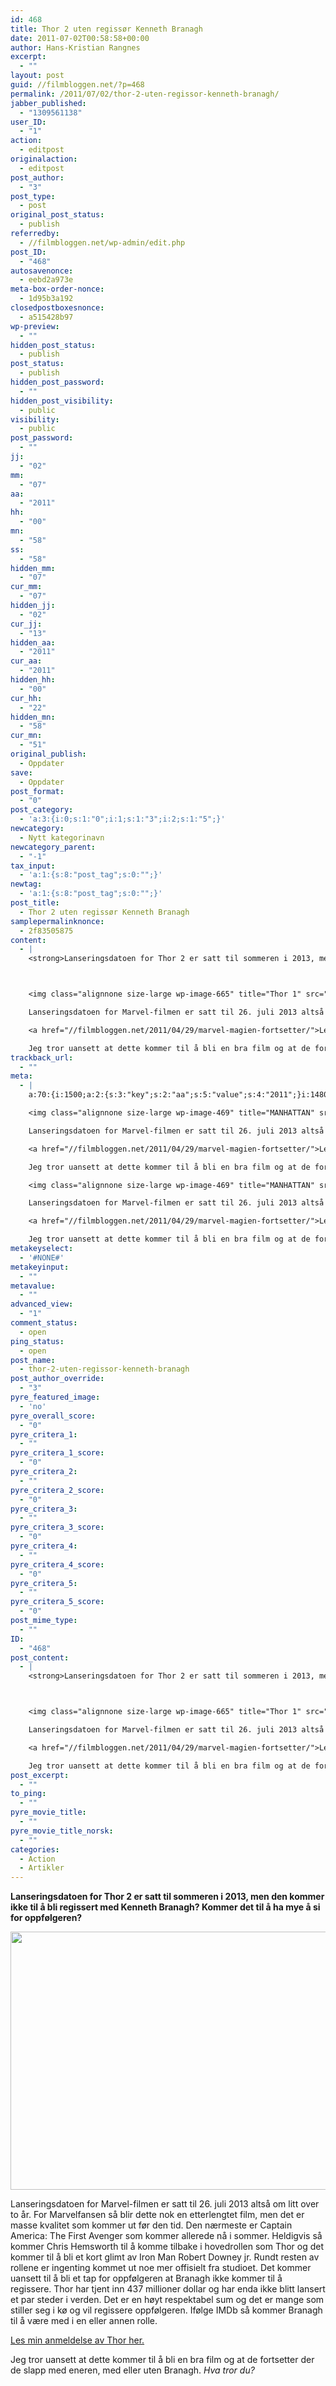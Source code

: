 ```yaml
---
id: 468
title: Thor 2 uten regissør Kenneth Branagh
date: 2011-07-02T00:58:58+00:00
author: Hans-Kristian Rangnes
excerpt:
  - ""
layout: post
guid: //filmbloggen.net/?p=468
permalink: /2011/07/02/thor-2-uten-regissor-kenneth-branagh/
jabber_published:
  - "1309561138"
user_ID:
  - "1"
action:
  - editpost
originalaction:
  - editpost
post_author:
  - "3"
post_type:
  - post
original_post_status:
  - publish
referredby:
  - //filmbloggen.net/wp-admin/edit.php
post_ID:
  - "468"
autosavenonce:
  - eebd2a973e
meta-box-order-nonce:
  - 1d95b3a192
closedpostboxesnonce:
  - a515428b97
wp-preview:
  - ""
hidden_post_status:
  - publish
post_status:
  - publish
hidden_post_password:
  - ""
hidden_post_visibility:
  - public
visibility:
  - public
post_password:
  - ""
jj:
  - "02"
mm:
  - "07"
aa:
  - "2011"
hh:
  - "00"
mn:
  - "58"
ss:
  - "58"
hidden_mm:
  - "07"
cur_mm:
  - "07"
hidden_jj:
  - "02"
cur_jj:
  - "13"
hidden_aa:
  - "2011"
cur_aa:
  - "2011"
hidden_hh:
  - "00"
cur_hh:
  - "22"
hidden_mn:
  - "58"
cur_mn:
  - "51"
original_publish:
  - Oppdater
save:
  - Oppdater
post_format:
  - "0"
post_category:
  - 'a:3:{i:0;s:1:"0";i:1;s:1:"3";i:2;s:1:"5";}'
newcategory:
  - Nytt kategorinavn
newcategory_parent:
  - "-1"
tax_input:
  - 'a:1:{s:8:"post_tag";s:0:"";}'
newtag:
  - 'a:1:{s:8:"post_tag";s:0:"";}'
post_title:
  - Thor 2 uten regissør Kenneth Branagh
samplepermalinknonce:
  - 2f83505875
content:
  - |
    <strong>Lanseringsdatoen for Thor 2 er satt til sommeren i 2013, men den kommer ikke til å bli regissert med Kenneth Branagh? Kommer det til å ha mye å si for oppfølgeren?</strong>



    <img class="alignnone size-large wp-image-665" title="Thor 1" src="/wp-content/uploads//2011/07/thor1-620x413.jpg" alt="" width="620" height="413" />

    Lanseringsdatoen for Marvel-filmen er satt til 26. juli 2013 altså om litt over to år. For Marvelfansen så blir dette nok en etterlengtet film, men det er masse kvalitet som kommer ut før den tid. Den nærmeste er Captain America: The First Avenger som kommer allerede nå i sommer. Heldigvis så kommer Chris Hemsworth til å komme tilbake i hovedrollen som Thor og det kommer til å bli et kort glimt av Iron Man Robert Downey jr. Rundt resten av rollene er ingenting kommet ut noe mer offisielt fra studioet. Det kommer uansett til å bli et tap for oppfølgeren at Branagh ikke kommer til å regissere. Thor har tjent inn 437 millioner dollar og har enda ikke blitt lansert et par steder i verden. Det er en høyt respektabel sum og det er mange som stiller seg i kø og vil regissere oppfølgeren. Ifølge IMDb så kommer Branagh til å være med i en eller annen rolle.

    <a href="//filmbloggen.net/2011/04/29/marvel-magien-fortsetter/">Les min anmeldelse av Thor her.</a>

    Jeg tror uansett at dette kommer til å bli en bra film og at de fortsetter der de slapp med eneren, med eller uten Branagh. <em>Hva tror du?</em>
trackback_url:
  - ""
meta:
  - |
    a:70:{i:1500;a:2:{s:3:"key";s:2:"aa";s:5:"value";s:4:"2011";}i:1480;a:2:{s:3:"key";s:6:"action";s:5:"value";s:8:"editpost";}i:1534;a:2:{s:3:"key";s:13:"advanced_view";s:5:"value";s:1:"1";}i:1488;a:2:{s:3:"key";s:13:"autosavenonce";s:5:"value";s:10:"eebd2a973e";}i:1490;a:2:{s:3:"key";s:20:"closedpostboxesnonce";s:5:"value";s:10:"a515428b97";}i:1535;a:2:{s:3:"key";s:14:"comment_status";s:5:"value";s:4:"open";}i:1525;a:2:{s:3:"key";s:7:"content";s:5:"value";s:1632:"<strong>Lanseringsdatoen for Thor 2 er satt til sommeren i 2013, men den kommer ikke til å bli regissert med Kenneth Branagh? Kommer det til å ha mye å si for oppfølgeren?</strong>

    <img class="alignnone size-large wp-image-469" title="MANHATTAN" src="//filmbloggen.webalive.no/files/2011/07/thor-1024x682.jpg" alt="" width="600" height="399" />

    Lanseringsdatoen for Marvel-filmen er satt til 26. juli 2013 altså om litt over to år. For Marvelfansen så blir dette nok en etterlengtet film, men det er masse kvalitet som kommer ut før den tid. Den nærmeste er Captain America: The First Avenger som kommer allerede nå i sommer. Heldigvis så kommer Chris Hemsworth til å komme tilbake i hovedrollen som Thor og det kommer til å bli et kort glimt av Iron Man Robert Downey jr. Rundt resten av rollene er ingenting kommet ut noe mer offisielt fra studioet. Det kommer uansett til å bli et tap for oppfølgeren at Branagh ikke kommer til å regissere. Thor har tjent inn 437 millioner dollar og har enda ikke blitt lansert et par steder i verden. Det er en høyt respektabel sum og det er mange som stiller seg i kø og vil regissere oppfølgeren. Ifølge IMDb så kommer Branagh til å være med i en eller annen rolle.

    <a href="//filmbloggen.net/2011/04/29/marvel-magien-fortsetter/">Les min anmeldelse av Thor her.</a>

    Jeg tror uansett at dette kommer til å bli en bra film og at de fortsetter der de slapp med eneren, med eller uten Branagh. <em>Hva tror du?</em>";}i:1509;a:2:{s:3:"key";s:6:"cur_aa";s:5:"value";s:4:"2011";}i:1511;a:2:{s:3:"key";s:6:"cur_hh";s:5:"value";s:2:"17";}i:1507;a:2:{s:3:"key";s:6:"cur_jj";s:5:"value";s:2:"13";}i:1505;a:2:{s:3:"key";s:6:"cur_mm";s:5:"value";s:2:"07";}i:1513;a:2:{s:3:"key";s:6:"cur_mn";s:5:"value";s:2:"01";}i:1526;a:2:{s:3:"key";s:7:"excerpt";s:5:"value";s:0:"";}i:1501;a:2:{s:3:"key";s:2:"hh";s:5:"value";s:2:"00";}i:1508;a:2:{s:3:"key";s:9:"hidden_aa";s:5:"value";s:4:"2011";}i:1510;a:2:{s:3:"key";s:9:"hidden_hh";s:5:"value";s:2:"00";}i:1506;a:2:{s:3:"key";s:9:"hidden_jj";s:5:"value";s:2:"02";}i:1504;a:2:{s:3:"key";s:9:"hidden_mm";s:5:"value";s:2:"07";}i:1512;a:2:{s:3:"key";s:9:"hidden_mn";s:5:"value";s:2:"58";}i:1494;a:2:{s:3:"key";s:20:"hidden_post_password";s:5:"value";s:0:"";}i:1492;a:2:{s:3:"key";s:18:"hidden_post_status";s:5:"value";s:7:"publish";}i:1495;a:2:{s:3:"key";s:22:"hidden_post_visibility";s:5:"value";s:6:"public";}i:1552;a:2:{s:3:"key";s:2:"ID";s:5:"value";s:3:"468";}i:637;a:2:{s:3:"key";s:16:"jabber_published";s:5:"value";s:10:"1309561138";}i:1498;a:2:{s:3:"key";s:2:"jj";s:5:"value";s:2:"02";}i:1489;a:2:{s:3:"key";s:20:"meta-box-order-nonce";s:5:"value";s:10:"1d95b3a192";}i:1531;a:2:{s:3:"key";s:12:"metakeyinput";s:5:"value";s:0:"";}i:1530;a:2:{s:3:"key";s:13:"metakeyselect";s:5:"value";s:6:"#NONE#";}i:1532;a:2:{s:3:"key";s:9:"metavalue";s:5:"value";s:0:"";}i:1499;a:2:{s:3:"key";s:2:"mm";s:5:"value";s:2:"07";}i:1502;a:2:{s:3:"key";s:2:"mn";s:5:"value";s:2:"58";}i:1518;a:2:{s:3:"key";s:11:"newcategory";s:5:"value";s:17:"Nytt kategorinavn";}i:1519;a:2:{s:3:"key";s:18:"newcategory_parent";s:5:"value";s:2:"-1";}i:1481;a:2:{s:3:"key";s:14:"originalaction";s:5:"value";s:8:"editpost";}i:1484;a:2:{s:3:"key";s:20:"original_post_status";s:5:"value";s:7:"publish";}i:1514;a:2:{s:3:"key";s:16:"original_publish";s:5:"value";s:8:"Oppdater";}i:1536;a:2:{s:3:"key";s:11:"ping_status";s:5:"value";s:4:"open";}i:1482;a:2:{s:3:"key";s:11:"post_author";s:5:"value";s:1:"3";}i:1538;a:2:{s:3:"key";s:20:"post_author_override";s:5:"value";s:1:"3";}i:1553;a:2:{s:3:"key";s:12:"post_content";s:5:"value";s:1632:"<strong>Lanseringsdatoen for Thor 2 er satt til sommeren i 2013, men den kommer ikke til å bli regissert med Kenneth Branagh? Kommer det til å ha mye å si for oppfølgeren?</strong>

    <img class="alignnone size-large wp-image-469" title="MANHATTAN" src="//filmbloggen.webalive.no/files/2011/07/thor-1024x682.jpg" alt="" width="600" height="399" />

    Lanseringsdatoen for Marvel-filmen er satt til 26. juli 2013 altså om litt over to år. For Marvelfansen så blir dette nok en etterlengtet film, men det er masse kvalitet som kommer ut før den tid. Den nærmeste er Captain America: The First Avenger som kommer allerede nå i sommer. Heldigvis så kommer Chris Hemsworth til å komme tilbake i hovedrollen som Thor og det kommer til å bli et kort glimt av Iron Man Robert Downey jr. Rundt resten av rollene er ingenting kommet ut noe mer offisielt fra studioet. Det kommer uansett til å bli et tap for oppfølgeren at Branagh ikke kommer til å regissere. Thor har tjent inn 437 millioner dollar og har enda ikke blitt lansert et par steder i verden. Det er en høyt respektabel sum og det er mange som stiller seg i kø og vil regissere oppfølgeren. Ifølge IMDb så kommer Branagh til å være med i en eller annen rolle.

    <a href="//filmbloggen.net/2011/04/29/marvel-magien-fortsetter/">Les min anmeldelse av Thor her.</a>

    Jeg tror uansett at dette kommer til å bli en bra film og at de fortsetter der de slapp med eneren, med eller uten Branagh. <em>Hva tror du?</em>";}i:1554;a:2:{s:3:"key";s:12:"post_excerpt";s:5:"value";s:0:"";}i:1516;a:2:{s:3:"key";s:11:"post_format";s:5:"value";s:1:"0";}i:1487;a:2:{s:3:"key";s:7:"post_ID";s:5:"value";s:3:"468";}i:1551;a:2:{s:3:"key";s:14:"post_mime_type";s:5:"value";s:0:"";}i:1537;a:2:{s:3:"key";s:9:"post_name";s:5:"value";s:36:"thor-2-uten-regissor-kenneth-branagh";}i:1497;a:2:{s:3:"key";s:13:"post_password";s:5:"value";s:0:"";}i:1493;a:2:{s:3:"key";s:11:"post_status";s:5:"value";s:7:"publish";}i:1523;a:2:{s:3:"key";s:10:"post_title";s:5:"value";s:37:"Thor 2 uten regissør Kenneth Branagh";}i:1483;a:2:{s:3:"key";s:9:"post_type";s:5:"value";s:4:"post";}i:1541;a:2:{s:3:"key";s:14:"pyre_critera_1";s:5:"value";s:0:"";}i:1542;a:2:{s:3:"key";s:20:"pyre_critera_1_score";s:5:"value";s:1:"0";}i:1543;a:2:{s:3:"key";s:14:"pyre_critera_2";s:5:"value";s:0:"";}i:1544;a:2:{s:3:"key";s:20:"pyre_critera_2_score";s:5:"value";s:1:"0";}i:1545;a:2:{s:3:"key";s:14:"pyre_critera_3";s:5:"value";s:0:"";}i:1546;a:2:{s:3:"key";s:20:"pyre_critera_3_score";s:5:"value";s:1:"0";}i:1547;a:2:{s:3:"key";s:14:"pyre_critera_4";s:5:"value";s:0:"";}i:1548;a:2:{s:3:"key";s:20:"pyre_critera_4_score";s:5:"value";s:1:"0";}i:1549;a:2:{s:3:"key";s:14:"pyre_critera_5";s:5:"value";s:0:"";}i:1550;a:2:{s:3:"key";s:20:"pyre_critera_5_score";s:5:"value";s:1:"0";}i:1539;a:2:{s:3:"key";s:19:"pyre_featured_image";s:5:"value";s:2:"no";}i:1540;a:2:{s:3:"key";s:18:"pyre_overall_score";s:5:"value";s:1:"0";}i:1485;a:2:{s:3:"key";s:10:"referredby";s:5:"value";s:48:"//filmbloggen.webalive.no/wp-admin/edit.php";}i:1524;a:2:{s:3:"key";s:20:"samplepermalinknonce";s:5:"value";s:10:"2f83505875";}i:1515;a:2:{s:3:"key";s:4:"save";s:5:"value";s:8:"Oppdater";}i:1503;a:2:{s:3:"key";s:2:"ss";s:5:"value";s:2:"58";}i:1555;a:2:{s:3:"key";s:7:"to_ping";s:5:"value";s:0:"";}i:1527;a:2:{s:3:"key";s:13:"trackback_url";s:5:"value";s:0:"";}i:1479;a:2:{s:3:"key";s:7:"user_ID";s:5:"value";s:1:"1";}i:1496;a:2:{s:3:"key";s:10:"visibility";s:5:"value";s:6:"public";}i:1491;a:2:{s:3:"key";s:10:"wp-preview";s:5:"value";s:0:"";}}
metakeyselect:
  - '#NONE#'
metakeyinput:
  - ""
metavalue:
  - ""
advanced_view:
  - "1"
comment_status:
  - open
ping_status:
  - open
post_name:
  - thor-2-uten-regissor-kenneth-branagh
post_author_override:
  - "3"
pyre_featured_image:
  - 'no'
pyre_overall_score:
  - "0"
pyre_critera_1:
  - ""
pyre_critera_1_score:
  - "0"
pyre_critera_2:
  - ""
pyre_critera_2_score:
  - "0"
pyre_critera_3:
  - ""
pyre_critera_3_score:
  - "0"
pyre_critera_4:
  - ""
pyre_critera_4_score:
  - "0"
pyre_critera_5:
  - ""
pyre_critera_5_score:
  - "0"
post_mime_type:
  - ""
ID:
  - "468"
post_content:
  - |
    <strong>Lanseringsdatoen for Thor 2 er satt til sommeren i 2013, men den kommer ikke til å bli regissert med Kenneth Branagh? Kommer det til å ha mye å si for oppfølgeren?</strong>



    <img class="alignnone size-large wp-image-665" title="Thor 1" src="/wp-content/uploads//2011/07/thor1-620x413.jpg" alt="" width="620" height="413" />

    Lanseringsdatoen for Marvel-filmen er satt til 26. juli 2013 altså om litt over to år. For Marvelfansen så blir dette nok en etterlengtet film, men det er masse kvalitet som kommer ut før den tid. Den nærmeste er Captain America: The First Avenger som kommer allerede nå i sommer. Heldigvis så kommer Chris Hemsworth til å komme tilbake i hovedrollen som Thor og det kommer til å bli et kort glimt av Iron Man Robert Downey jr. Rundt resten av rollene er ingenting kommet ut noe mer offisielt fra studioet. Det kommer uansett til å bli et tap for oppfølgeren at Branagh ikke kommer til å regissere. Thor har tjent inn 437 millioner dollar og har enda ikke blitt lansert et par steder i verden. Det er en høyt respektabel sum og det er mange som stiller seg i kø og vil regissere oppfølgeren. Ifølge IMDb så kommer Branagh til å være med i en eller annen rolle.

    <a href="//filmbloggen.net/2011/04/29/marvel-magien-fortsetter/">Les min anmeldelse av Thor her.</a>

    Jeg tror uansett at dette kommer til å bli en bra film og at de fortsetter der de slapp med eneren, med eller uten Branagh. <em>Hva tror du?</em>
post_excerpt:
  - ""
to_ping:
  - ""
pyre_movie_title:
  - ""
pyre_movie_title_norsk:
  - ""
categories:
  - Action
  - Artikler
---
```

**Lanseringsdatoen for Thor 2 er satt til sommeren i 2013, men den kommer ikke til å bli regissert med Kenneth Branagh? Kommer det til å ha mye å si for oppfølgeren?**



[<img class="alignnone size-large wp-image-665" title="Thor 1" src="/wp-content/uploads//2011/07/thor1-620x413.jpg" alt="" width="620" height="413" />](/wp-content/uploads//2011/07/thor1.jpg)

Lanseringsdatoen for Marvel-filmen er satt til 26. juli 2013 altså om litt over to år. For Marvelfansen så blir dette nok en etterlengtet film, men det er masse kvalitet som kommer ut før den tid. Den nærmeste er Captain America: The First Avenger som kommer allerede nå i sommer. Heldigvis så kommer Chris Hemsworth til å komme tilbake i hovedrollen som Thor og det kommer til å bli et kort glimt av Iron Man Robert Downey jr. Rundt resten av rollene er ingenting kommet ut noe mer offisielt fra studioet. Det kommer uansett til å bli et tap for oppfølgeren at Branagh ikke kommer til å regissere. Thor har tjent inn 437 millioner dollar og har enda ikke blitt lansert et par steder i verden. Det er en høyt respektabel sum og det er mange som stiller seg i kø og vil regissere oppfølgeren. Ifølge IMDb så kommer Branagh til å være med i en eller annen rolle.

[Les min anmeldelse av Thor her.](//filmbloggen.net/2011/04/29/marvel-magien-fortsetter/)

Jeg tror uansett at dette kommer til å bli en bra film og at de fortsetter der de slapp med eneren, med eller uten Branagh. _Hva tror du?_
